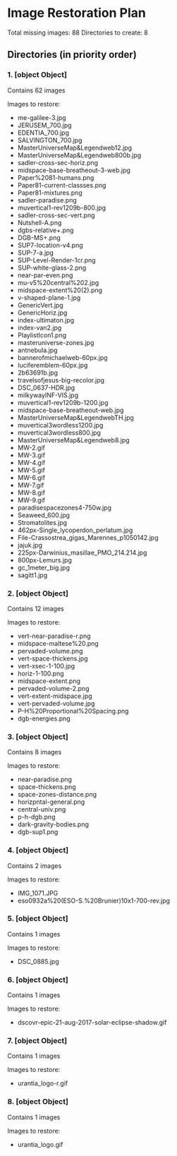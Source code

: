 # Image Restoration Plan

Total missing images: 88
Directories to create: 8

## Directories (in priority order)

### 1. [object Object]
Contains 62 images

Images to restore:
- me-galilee-3.jpg
- JERUSEM_700.jpg
- EDENTIA_700.jpg
- SALVINGTON_700.jpg
- MasterUniverseMap&Legendweb12.jpg
- MasterUniverseMap&Legendweb800b.jpg
- sadler-cross-sec-horiz.png
- midspace-base-breatheout-3-web.jpg
- Paper%2081-humans.png
- Paper81-current-classses.png
- Paper81-mixtures.png
- sadler-paradise.png
- muvertical1-rev1209b-800.jpg
- sadler-cross-sec-vert.png
- Nutshell-A.png
- dgbs-relative+.png
- DGB-MS+.png
- SUP7-location-v4.png
- SUP-7-a.jpg
- SUP-Level-Render-1cr.png
- SUP-white-glass-2.png
- near-par-even.png
- mu-v5%20central%202.jpg
- midspace-extent%20(2).png
- v-shaped-plane-1.jpg
- GenericVert.jpg
- GenericHoriz.jpg
- index-ultimaton.jpg
- index-van2.jpg
- PlaylistIcon1.png
- masteruniverse-zones.jpg
- antnebula.jpg
- bannerofmichaelweb-60px.jpg
- luciferemblem-60px.jpg
- 2b63691b.jpg
- travelsofjesus-big-recolor.jpg
- DSC_0637-HDR.jpg
- milkywayINF-VIS.jpg
- muvertical1-rev1209b-1200.jpg
- midspace-base-breatheout-web.jpg
- MasterUniverseMap&LegendwebTH.jpg
- muvertical3wordless1200.jpg
- muvertical3wordless800.jpg
- MasterUniverseMap&Legendweb8.jpg
- MW-2.gif
- MW-3.gif
- MW-4.gif
- MW-5.gif
- MW-6.gif
- MW-7.gif
- MW-8.gif
- MW-9.gif
- paradisespacezones4-750w.jpg
- Seaweed_600.jpg
- Stromatolites.jpg
- 462px-Single_lycoperdon_perlatum.jpg
- File-Crassostrea_gigas_Marennes_p1050142.jpg
- jajuk.jpg
- 225px-Darwinius_masillae_PMO_214.214.jpg
- 800px-Lemurs.jpg
- gc_1meter_big.jpg
- sagitt1.jpg

### 2. [object Object]
Contains 12 images

Images to restore:
- vert-near-paradise-r.png
- midspace-maltese%20.png
- pervaded-volume.png
- vert-space-thickens.jpg
- vert-xsec-1-100.jpg
- horiz-1-100.png
- midspace-extent.png
- pervaded-volume-2.png
- vert-extent-midspace.jpg
- vert-pervaded-volume.jpg
- P-H%20Proportional%20Spacing.png
- dgb-energies.png

### 3. [object Object]
Contains 8 images

Images to restore:
- near-paradise.png
- space-thickens.png
- space-zones-distance.png
- horizpntal-general.png
- central-univ.png
- p-h-dgb.png
- dark-gravity-bodies.png
- dgb-sup1.png

### 4. [object Object]
Contains 2 images

Images to restore:
- IMG_1071.JPG
- eso0932a%20(ESO-S.%20Brunier)10x1-700-rev.jpg

### 5. [object Object]
Contains 1 images

Images to restore:
- DSC_0885.jpg

### 6. [object Object]
Contains 1 images

Images to restore:
- dscovr-epic-21-aug-2017-solar-eclipse-shadow.gif

### 7. [object Object]
Contains 1 images

Images to restore:
- urantia_logo-r.gif

### 8. [object Object]
Contains 1 images

Images to restore:
- urantia_logo.gif

